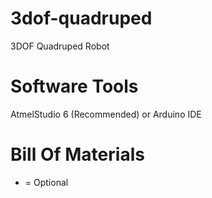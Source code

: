 3dof-quadruped
==============

3DOF Quadruped Robot


Software Tools
=================

AtmelStudio 6 (Recommended) or Arduino IDE


Bill Of Materials
=================
* = Optional